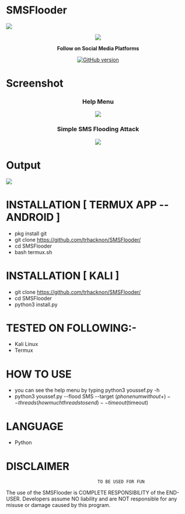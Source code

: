 # SMSFlooder



<a href="https://wikipedia.org/wiki/Python_(programming_language)">
    <img src="https://img.shields.io/badge/language-python-blue.svg">
 </a>



<p align="center">
  <img src="https://github.com/trhacknon/SMSFlooder/blob/main/Screenshots/smsflood.png">
</p>

<p align="center">
  <b> Follow on Social Media Platforms </b>
</p>
<p align="center">
<a href="https://www.facebook.com/"><img title="GitHub version" src="https://img.shields.io/badge/-Facebook-blue" ></a> 
</p>



# Screenshot
<h3 align="center"> Help Menu</h3>
<p align="center"> <img src="https://github.com/trhacknon/SMSFlooder/blob/main/Screenshots/Help-Menu.gif"> </p>

<h3 align="center"> Simple SMS Flooding Attack</h3>
<p align="center"> <img src="https://github.com/trhacknon/SMSFlooder/blob/main/Screenshots/toolusage.gif"> </p>

# Output

 ![](/Screenshots/Screenshot_2021-04-29-14-03-39-64.jpg)


# INSTALLATION [ TERMUX APP --ANDROID ]
* pkg install git
* git clone https://github.com/trhacknon/SMSFlooder/
* cd SMSFlooder
* bash termux.sh

# INSTALLATION [ KALI ]
* git clone https://github.com/trhacknon/SMSFlooder/
* cd SMSFlooder
* python3 install.py
# TESTED ON FOLLOWING:-
* Kali Linux
* Termux
# HOW TO USE
* you can see the help menu by typing python3 youssef.py -h
* python3 youssef.py --flood SMS --target ($phonenum without +) --threads (how much threads to send) --timeout ($timeout)



# LANGUAGE 
* Python



# DISCLAIMER
                                       TO BE USED FOR FUN

The use of the SMSFlooder is COMPLETE RESPONSIBILITY of the END-USER. Developers assume NO liability and are NOT responsible for any misuse or damage caused by this program. 


